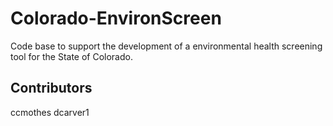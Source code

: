 # Colorado-EnvironScreen
Code base to support the development of a environmental health screening tool for the State of Colorado.


## Contributors
ccmothes
dcarver1
